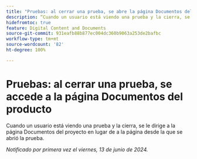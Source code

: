 ```yaml
---
title: "Pruebas: al cerrar una prueba, se abre la página Documentos del producto"
description: “Cuando un usuario está viendo una prueba y la cierra, se le dirige a la página de Documentos del proyecto en lugar de a la página desde la que se abrió la prueba”.
hidefromtoc: true
feature: Digital Content and Documents
source-git-commit: 931eafb88b877ec004dc360b9063a253de2bafbc
workflow-type: tm+mt
source-wordcount: '82'
ht-degree: 100%

---
```



# Pruebas: al cerrar una prueba, se accede a la página Documentos del producto

Cuando un usuario está viendo una prueba y la cierra, se le dirige a la página Documentos del proyecto en lugar de a la página desde la que se abrió la prueba.

_Notificado por primera vez el viernes, 13 de junio de 2024._
